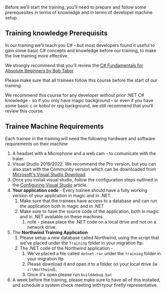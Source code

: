 Before we'll start the training, you'll need to prepare and follow some prerequesites in terms of knowledge and in terms of developer machine setup.

## Training knowledge Prerequisits
In our training we'll teach you C# - but most developers found it useful to gain some basic C# concepts and knowledge before our training, to make the live training more effective.

We strongly recommend that you'll review the [C# Fundamentals for Absolute Beginners by Bob Tabor](https://mva.microsoft.com/en-US/training-courses/c-fundamentals-for-absolute-beginners-16169?l=Lvld4EQIC_2706218949)

Please make sure that all trainees follow this course before the start of our training.

We recommend this course for any developer without prior .NET C# knowledge - so if you only have magic background - or even if you have some basic c or kobol or rpg background, we still recommend that you'll review this course.

## Trainee Machine Requirements
Each trainee in the training will need the following hardware and software requirements on their machine
1. A headset with a Microphone and a web cam - to comunicate with the traier.
2. Visual Studio 2019/2022. We recommend the Pro version, but you can also start with the Community version which can be downloaded from [Microsoft's Visual Studio Download](https://visualstudio.microsoft.com/downloads/)
3. Once you install visual studio, follow the configuration steps outlined in the [Configuring Visual Studio](configuring-visual-studio.html) article.
4. **Your application code** - Every trainee should have a fully working version of your application in magic and in .NET.
   1. Make sure that the trainees have access to a database and can run the application both in magic and in .NET
   2. Make sure to have the source code of the application, both in magic and in .NET available on these machines.
      1. note - please place the .NET code on a local drive and not on a network drive.
5. The **Northwind Training Application**
   1. Please setup a new database called Northwind, using the script that we've placed under the `Training` folder in your migration ftp.
   2. The .NET code of the Northwind application - 
      1. We've placed a file called `dotnet.rar` under the `training` folder in your migration ftp
      2. Please download it and open it to a folder on your local drive (ie `c:\Northwind`). 
      3. Once it's open please run `builddebug.bat`
6. A week before the training, please make sure to have all of this installed, and schedule a system check meeting with tyour firefly representative.
